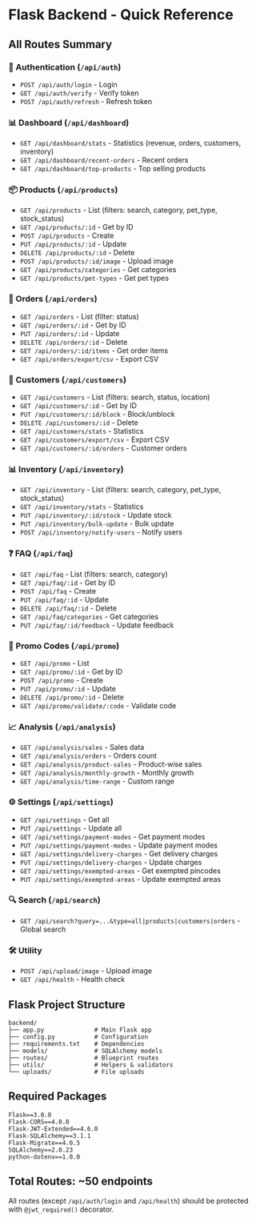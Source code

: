 # Flask Backend - Quick Reference

## All Routes Summary

### 🔐 Authentication (`/api/auth`)
- `POST /api/auth/login` - Login
- `GET /api/auth/verify` - Verify token
- `POST /api/auth/refresh` - Refresh token

### 📊 Dashboard (`/api/dashboard`)
- `GET /api/dashboard/stats` - Statistics (revenue, orders, customers, inventory)
- `GET /api/dashboard/recent-orders` - Recent orders
- `GET /api/dashboard/top-products` - Top selling products

### 📦 Products (`/api/products`)
- `GET /api/products` - List (filters: search, category, pet_type, stock_status)
- `GET /api/products/:id` - Get by ID
- `POST /api/products` - Create
- `PUT /api/products/:id` - Update
- `DELETE /api/products/:id` - Delete
- `POST /api/products/:id/image` - Upload image
- `GET /api/products/categories` - Get categories
- `GET /api/products/pet-types` - Get pet types

### 🛒 Orders (`/api/orders`)
- `GET /api/orders` - List (filter: status)
- `GET /api/orders/:id` - Get by ID
- `PUT /api/orders/:id` - Update
- `DELETE /api/orders/:id` - Delete
- `GET /api/orders/:id/items` - Get order items
- `GET /api/orders/export/csv` - Export CSV

### 👥 Customers (`/api/customers`)
- `GET /api/customers` - List (filters: search, status, location)
- `GET /api/customers/:id` - Get by ID
- `PUT /api/customers/:id/block` - Block/unblock
- `DELETE /api/customers/:id` - Delete
- `GET /api/customers/stats` - Statistics
- `GET /api/customers/export/csv` - Export CSV
- `GET /api/customers/:id/orders` - Customer orders

### 📊 Inventory (`/api/inventory`)
- `GET /api/inventory` - List (filters: search, category, pet_type, stock_status)
- `GET /api/inventory/stats` - Statistics
- `PUT /api/inventory/:id/stock` - Update stock
- `PUT /api/inventory/bulk-update` - Bulk update
- `POST /api/inventory/notify-users` - Notify users

### ❓ FAQ (`/api/faq`)
- `GET /api/faq` - List (filters: search, category)
- `GET /api/faq/:id` - Get by ID
- `POST /api/faq` - Create
- `PUT /api/faq/:id` - Update
- `DELETE /api/faq/:id` - Delete
- `GET /api/faq/categories` - Get categories
- `PUT /api/faq/:id/feedback` - Update feedback

### 🎫 Promo Codes (`/api/promo`)
- `GET /api/promo` - List
- `GET /api/promo/:id` - Get by ID
- `POST /api/promo` - Create
- `PUT /api/promo/:id` - Update
- `DELETE /api/promo/:id` - Delete
- `GET /api/promo/validate/:code` - Validate code

### 📈 Analysis (`/api/analysis`)
- `GET /api/analysis/sales` - Sales data
- `GET /api/analysis/orders` - Orders count
- `GET /api/analysis/product-sales` - Product-wise sales
- `GET /api/analysis/monthly-growth` - Monthly growth
- `GET /api/analysis/time-range` - Custom range

### ⚙️ Settings (`/api/settings`)
- `GET /api/settings` - Get all
- `PUT /api/settings` - Update all
- `GET /api/settings/payment-modes` - Get payment modes
- `PUT /api/settings/payment-modes` - Update payment modes
- `GET /api/settings/delivery-charges` - Get delivery charges
- `PUT /api/settings/delivery-charges` - Update charges
- `GET /api/settings/exempted-areas` - Get exempted pincodes
- `PUT /api/settings/exempted-areas` - Update exempted areas

### 🔍 Search (`/api/search`)
- `GET /api/search?query=...&type=all|products|customers|orders` - Global search

### 🛠️ Utility
- `POST /api/upload/image` - Upload image
- `GET /api/health` - Health check

## Flask Project Structure

```
backend/
├── app.py              # Main Flask app
├── config.py           # Configuration
├── requirements.txt    # Dependencies
├── models/             # SQLAlchemy models
├── routes/             # Blueprint routes
├── utils/              # Helpers & validators
└── uploads/            # File uploads
```

## Required Packages

```
Flask==3.0.0
Flask-CORS==4.0.0
Flask-JWT-Extended==4.6.0
Flask-SQLAlchemy==3.1.1
Flask-Migrate==4.0.5
SQLAlchemy==2.0.23
python-dotenv==1.0.0
```

## Total Routes: ~50 endpoints

All routes (except `/api/auth/login` and `/api/health`) should be protected with `@jwt_required()` decorator.

